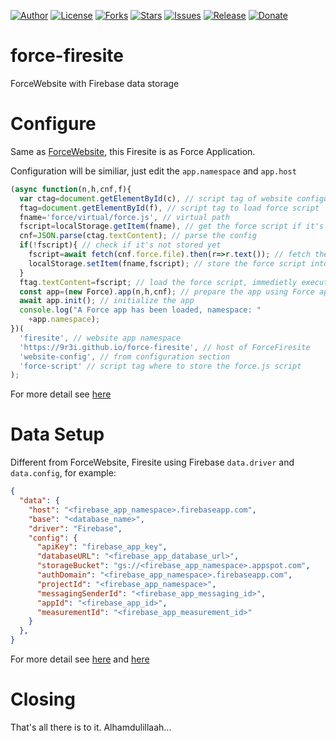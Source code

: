 
[![Author](https://img.shields.io/badge/author-9r3i-lightgrey.svg)](https://github.com/9r3i)
[![License](https://img.shields.io/github/license/9r3i/force-firesite.svg)](https://github.com/9r3i/force-firesite/blob/master/LICENSE)
[![Forks](https://img.shields.io/github/forks/9r3i/force-firesite.svg)](https://github.com/9r3i/force-firesite/network)
[![Stars](https://img.shields.io/github/stars/9r3i/force-firesite.svg)](https://github.com/9r3i/force-firesite/stargazers)
[![Issues](https://img.shields.io/github/issues/9r3i/force-firesite.svg)](https://github.com/9r3i/force-firesite/issues)
[![Release](https://img.shields.io/github/release/9r3i/force-firesite.svg)](https://github.com/9r3i/force-firesite/releases)
[![Donate](https://img.shields.io/badge/donate-paypal-orange.svg)](https://paypal.me/9r3i)



# force-firesite
ForceWebsite with Firebase data storage


# Configure
Same as [ForceWebsite](https://github.com/9r3i/force-website), this Firesite is as Force Application.

Configuration will be similiar, just edit the ```app.namespace``` and ```app.host```
```js
(async function(n,h,cnf,f){
  var ctag=document.getElementById(c), // script tag of website configuration, see configuration section
  ftag=document.getElementById(f), // script tag to load force script
  fname='force/virtual/force.js', // virtual path
  fscript=localStorage.getItem(fname), // get the force script if it's already stored in virtual file
  cnf=JSON.parse(ctag.textContent); // parse the config
  if(!fscript){ // check if it's not stored yet
    fscript=await fetch(cnf.force.file).then(r=>r.text()); // fetch the force.js file
    localStorage.setItem(fname,fscript); // store the force script into virtual file, so next time it won't be loaded anymore
  }
  ftag.textContent=fscript; // load the force script, immedietly executed by the browser
  const app=(new Force).app(n,h,cnf); // prepare the app using Force app instance
  await app.init(); // initialize the app
  console.log("A Force app has been loaded, namespace: "
    +app.namespace);
})(
  'firesite', // website app namespace
  'https://9r3i.github.io/force-firesite', // host of ForceFiresite
  'website-config', // from configuration section
  'force-script' // script tag where to store the force.js script
);
```
For more detail see [here](https://github.com/9r3i/force-website)


# Data Setup
Different from ForceWebsite, Firesite using Firebase ```data.driver``` and ```data.config```, for example:
```json
{
  "data": {
    "host": "<firebase_app_namespace>.firebaseapp.com",
    "base": "<database_name>",
    "driver": "Firebase",
    "config": {
      "apiKey": "firebase_app_key",
      "databaseURL": "<firebase_app_database_url>",
      "storageBucket": "gs://<firebase_app_namespace>.appspot.com",
      "authDomain": "<firebase_app_namespace>.firebaseapp.com",
      "projectId": "<firebase_app_namespace>",
      "messagingSenderId": "<firebase_app_messaging_id>",
      "appId": "<firebase_app_id>",
      "measurementId": "<firebase_app_measurement_id>"
    }
  },
}
```
For more detail see [here](https://github.com/9r3i/force-website) and [here](https://github.com/9r3i/force-sample)



# Closing
That's all there is to it. Alhamdulillaah...




